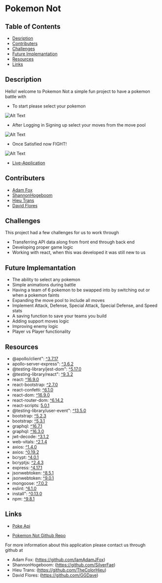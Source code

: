 # Pokemon Not

## Table of Contents

- [Desription](#description)
- [Contributers](#contributers)
- [Challenges](#challenges)
- [Future Implemantation](#future-implemantation)
- [Resources](#Resources)
- [Links](#links)

## Description

Hello! welcome to Pokemon Not a simple fun project to have a pokemon battle with

- To start please select your pokemon

![Alt Text](https://media.giphy.com/media/v1.Y2lkPTc5MGI3NjExY2Y1YWV5NzZsa2Uya2t1YzY2NjRmY20xODRnZmFpM2lvZmVuenhsOSZlcD12MV9pbnRlcm5hbF9naWZfYnlfaWQmY3Q9Zw/SsP4yrYfIu19kYQvkV/giphy.gif)

- After Logging in Signing up select your moves from the move pool

![Alt Text](https://media.giphy.com/media/dhf0RQ2xoOwbjw6BrA/giphy-downsized.gif)

- Once Satisfied now FIGHT!

![Alt Text](https://media.giphy.com/media/v1.Y2lkPTc5MGI3NjExdzVpa3MwdXUwd2tuZmswbWxsY21teDI1eHh4bXlhZW8yeHQ4a3B0dCZlcD12MV9pbnRlcm5hbF9naWZfYnlfaWQmY3Q9Zw/aQy0bLKrmXoNUJEScu/giphy.gif)


- [Live-Application](https://pokemon-not-bda447895737.herokuapp.com/)

## Contributers

- [Adam Fox](https://github.com/IamAdamJFox)
- [ShannonHogeboom](https://github.com/SilverFae)
- [Hieu Trans](https://github.com/TheColorHieu)
- [David Flores](https://github.com/GGDave)

## Challenges

This project had a few challenges for us to work through

- Transferring API data along from front end through back end
- Developing proper game logic
- Working with react, when this was developed it was still new to us


## Future Implemantation

- The ability to select any pokemon
- Simple animations during battle 
- Having a team of 6 pokemon to be swapped into by switching out or when a pokemon faints
- Expanding the move pool to include all moves
- Implement Attack, Defense, Special Attack, Special Defense, and Speed stats
- A saving function to save your teams you build
- Adding support moves logic
- Improving enemy logic
- Player vs Player functionality 

## Resources
 
- @apollo/client": [^3.7.17](https://www.apollographql.com/docs/react/)
- apollo-server-express": [^3.6.2](https://www.apollographql.com/docs/apollo-server/)
- @testing-library/jest-dom": [^5.17.0](https://testing-library.com/docs/ecosystem-jest-dom/)
- @testing-library/react": [^9.3.2](https://testing-library.com/docs/react-testing-library/intro/)
- react: [^16.9.0](https://react.dev/)
- react-bootstrap: [^2.7.0](https://react-bootstrap.netlify.app/)
- react-confetti: [^6.1.0](https://www.npmjs.com/package/react-confetti)
- react-dom: [^16.9.0](https://legacy.reactjs.org/docs/react-dom.html)
- react-router-dom: [^6.14.2](https://www.npmjs.com/package/react-router-dom)
- react-scripts: [5.0.1](https://www.npmjs.com/package/react-scripts)
- @testing-library/user-event": [^13.5.0](https://testing-library.com/docs/ecosystem-user-event/)
- bootstrap: [^5.2.3](https://getbootstrap.com/docs/5.3/getting-started/introduction/)
- bootstrap: [^5.3.1](https://getbootstrap.com/docs/5.3/getting-started/introduction/)
- graphql: [^16.7.1](https://graphql.org/learn/)
- graphql: [^16.3.0](https://graphql.org/learn/)
- jwt-decode: [^3.1.2](https://www.npmjs.com/package/jwt-decode)
- web-vitals: [^2.1.4](https://web.dev/vitals/)
- axios: [^1.4.0](https://axios-http.com/docs/intro)
- axios: [^0.19.2](https://axios-http.com/docs/intro)
- bcrypt: [^4.0.1](https://pypi.org/project/bcrypt/)
- bcryptjs: [^2.4.3](https://www.npmjs.com/package/bcryptjs)
- express: [^4.17.1](https://www.npmjs.com/package/express/v/4.17.1)
- jsonwebtoken: [^8.5.1](https://www.npmjs.com/package/jsonwebtoken/v/8.5.1)
- jsonwebtoken: [^9.0.1](https://www.npmjs.com/package/jsonwebtoken)
- mongoose: [^7.0.2](https://mongoosejs.com/docs/)
- eslint: [^6.1.0](https://eslint.org/docs/latest/)
- install": [^0.13.0](https://www.npmjs.com/package/install?activeTab=versions)
- npm: [^9.8.1](https://docs.npmjs.com/)

## Links

- [Poke Api](https://pokeapi.co/)

- [Pokemon Not Github Repo](https://github.com/IamAdamJFox/Pokemon-not)

For more information about this application please contact us through github at

- Adam Fox: (https://github.com/IamAdamJFox)
- ShannonHogeboom: (https://github.com/SilverFae)
- Hieu Trans: (https://github.com/TheColorHieu)
- David Flores: (https://github.com/GGDave)

